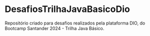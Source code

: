 # DesafiosTrilhaJavaBasicoDio
Repositório criado para desafios realizados  pela plataforma DIO, do Bootcamp Santander 2024 - Trilha Java Básico.

